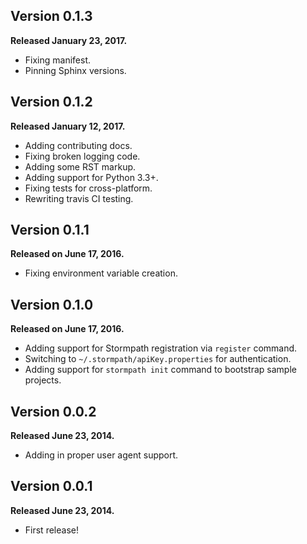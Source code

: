 Version 0.1.3
-------------

**Released January 23, 2017.**

- Fixing manifest.
- Pinning Sphinx versions.


Version 0.1.2
-------------

**Released January 12, 2017.**

- Adding contributing docs.
- Fixing broken logging code.
- Adding some RST markup.
- Adding support for Python 3.3+.
- Fixing tests for cross-platform.
- Rewriting travis CI testing.


Version 0.1.1
-------------

**Released on June 17, 2016.**

- Fixing environment variable creation.


Version 0.1.0
-------------

**Released on June 17, 2016.**

- Adding support for Stormpath registration via `register` command.
- Switching to `~/.stormpath/apiKey.properties` for authentication.
- Adding support for `stormpath init` command to bootstrap sample projects.

Version 0.0.2
-------------

**Released June 23, 2014.**

- Adding in proper user agent support.


Version 0.0.1
-------------

**Released June 23, 2014.**

- First release!
